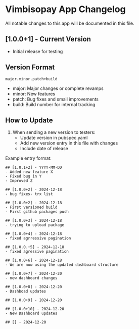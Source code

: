 # Vimbisopay App Changelog

All notable changes to this app will be documented in this file.

## [1.0.0+1] - Current Version
- Initial release for testing

## Version Format
`major.minor.patch+build`
- major: Major changes or complete revamps
- minor: New features
- patch: Bug fixes and small improvements
- build: Build number for internal tracking

## How to Update
1. When sending a new version to testers:
   - Update version in pubspec.yaml
   - Add new version entry in this file with changes
   - Include date of release

Example entry format:
```
## [1.0.1+2] - YYYY-MM-DD
- Added new feature X
- Fixed bug in Y
- Improved Z

## [1.0.0+2] - 2024-12-18
- bug fixes- trx list

## [1.0.0+2] - 2024-12-18
- First versioned build
- First github packages push

## [1.0.0+3] - 2024-12-18
- trying to upload package

## [1.0.0+4] - 2024-12-18
- fixed agrressive pagination

## [1.0.0.+5] - 2024-12-18
- fixed agressive pagination

## [1.0.0+6] - 2024-12-18
- We are now using the updated dashboard structure 

## [1.0.0+7] - 2024-12-20
- new dashboard changes

## [1.0.0+8] - 2024-12-20
- Dashboad updates

## [1.0.0+9] - 2024-12-20

## [1.0.0+10] - 2024-12-20
- New Dashboard updates

## [] - 2024-12-20
